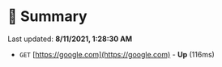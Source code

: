 # 📖 Summary
Last updated: **8/11/2021, 1:28:30 AM**

- `GET` [https://google.com](https://google.com) - **Up** (116ms)
